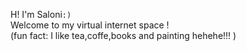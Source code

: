 H! I'm Saloni`:)`
<br>
Welcome to my virtual internet space !
<br>
(fun fact: I like tea,coffe,books and painting hehehe!!! )
<!---
Saloni1707/Saloni1707 is a ✨ special ✨ repository because its `README.md` (this file) appears on your GitHub profile.
You can click the Preview link to take a look at your changes.
--->
